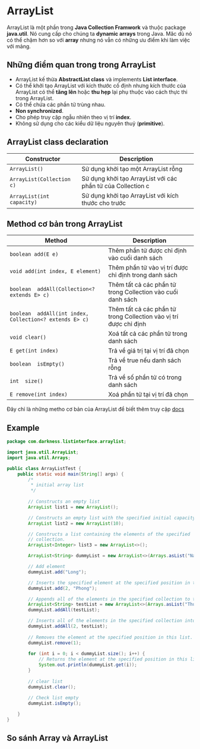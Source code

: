 # ArrayList

ArrayList là một phần trong **Java Collection Framwork** và thuộc package **java.util**. Nó cung cấp cho chúng ta **dynamic arrays** trong Java. Măc dù nó có thể chậm hơn so với **array** nhưng nó vẫn có những ưu điểm khi làm việc với mảng.

## Những điểm quan trong trong ArrayList
- ArrayList kế thừa **AbstractList class** và implements **List interface**.
- Có thể khởi tạo ArrayList với kích thước cố định nhưng kích thước của ArrayList có thể **tăng lên** hoặc **thu hẹp** lại phụ thuộc vào cách thực thi trong ArrayList.
- Có thể chứa các phần tử trùng nhau.
- **Non synchronized**.
- Cho phép truy cập ngẫu nhiên theo vị trí **index**.
- Không sử dụng cho các kiểu dữ liệu nguyên thuỷ (**primitive**).

## ArrayList class declaration
Constructor | Description
------------ | -------------
```ArrayList()``` | Sử dụng khởi tạo một ArrayList rỗng
```ArrayList(Collection c)``` | Sử dụng khởi tạo ArrayList với các phần tử của Collection c
```ArrayList(int capacity)``` | Sử dụng khởi tạo ArrayList với kích thước cho trước

## Method cơ bản trong ArrayList 
Method | Description
------------ | -------------
```boolean add(E e)``` | Thêm phần tử được chỉ định vào cuối danh sách
```void	add(int index, E element)``` | Thêm phần tử vào vị trí được chỉ định trong danh sách
```boolean	addAll(Collection<? extends E> c)``` | Thêm tất cả các phần tử trong Collection vào cuối danh sách
```boolean	addAll(int index, Collection<? extends E> c)``` | Thêm tất cả các phần tử trong Collection vào vị trí được chỉ định
```void	clear()``` | Xoá tất cả các phần tử trong danh sách
```E get(int index)``` | Trả về giá trị tại vị trí đã chọn
```boolean	isEmpty()``` | Trả về true nếu danh sách rỗng
```int	size()``` | Trả về số phần tử có trong danh sách
```E remove(int index)``` | Xoá phần tử tại vị trí đã chọn

Đây chỉ là những metho cơ bản của ArrayList để biết thêm truy cập [docs](http://docs.oracle.com/javase/8/docs/api/java/util/ArrayList.html)

## Example
```java
package com.darkness.listinterface.arraylist;

import java.util.ArrayList;
import java.util.Arrays;

public class ArrayListTest {
	public static void main(String[] args) {
		/*
		 * initial array list
		 */
		
		// Constructs an empty list
		ArrayList list1 = new ArrayList();

		// Constructs an empty list with the specified initial capacity.
		ArrayList list2 = new ArrayList(10);

		// Constructs a list containing the elements of the specified
		// collection.
		ArrayList<Integer> list3 = new ArrayList<>();

		ArrayList<String> dummyList = new ArrayList<>(Arrays.asList("Nam", "Minh", "Hoa"));

		// Add element
		dummyList.add("Long");

		// Inserts the specified element at the specified position in this list
		dummyList.add(2, "Phong");

		// Appends all of the elements in the specified collection to the end of this list
		ArrayList<String> testList = new ArrayList<>(Arrays.asList("Thu", "Song", "Ha"));
		dummyList.addAll(testList);

		// Inserts all of the elements in the specified collection into this list, starting at the specified position
		dummyList.addAll(2, testList);
		
		// Removes the element at the specified position in this list.
		dummyList.remove(1);
		
		for (int i = 0; i < dummyList.size(); i++) {
			// Returns the element at the specified position in this list.
			System.out.println(dummyList.get(i));
		}
		
		// clear list
		dummyList.clear();
		
		// Check list empty
		dummyList.isEmpty();

	}
}

```
## So sánh Array và ArrayList

